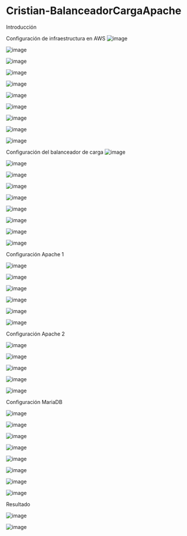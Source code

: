 # Cristian-BalanceadorCargaApache
Introducción

Configuración de infraestructura en AWS
![image](https://github.com/colival03/Cristian-BalanceadorCargaApache/assets/146434716/ac532f30-1c55-48a9-9970-f8e76995ce22)

![image](https://github.com/colival03/Cristian-BalanceadorCargaApache/assets/146434716/c1bab7bf-e055-4ddd-860a-3bb3d958db2a)

![image](https://github.com/colival03/Cristian-BalanceadorCargaApache/assets/146434716/67705cef-f3d4-4c98-a391-4dc66d328072)

![image](https://github.com/colival03/Cristian-BalanceadorCargaApache/assets/146434716/dbf3fd23-120c-485f-b6ac-aa880f597223)

![image](https://github.com/colival03/Cristian-BalanceadorCargaApache/assets/146434716/bb3c7083-a758-4551-b2d6-8c26d649c905)

![image](https://github.com/colival03/Cristian-BalanceadorCargaApache/assets/146434716/6ba6341b-9121-4676-a419-0d69cdfd8a46)

![image](https://github.com/colival03/Cristian-BalanceadorCargaApache/assets/146434716/5a7d974b-e6e8-4ce6-8234-864d0a7077e8)

![image](https://github.com/colival03/Cristian-BalanceadorCargaApache/assets/146434716/5f272a29-6458-4047-b685-5efbc41a668a)

![image](https://github.com/colival03/Cristian-BalanceadorCargaApache/assets/146434716/be562e73-685f-46c1-bec7-d109d08fd00c)

![image](https://github.com/colival03/Cristian-BalanceadorCargaApache/assets/146434716/9803ed37-4e94-470d-95f8-a07a8985c297)


Configuración del balanceador de carga
![image](https://github.com/colival03/Cristian-BalanceadorCargaApache/assets/146434716/cc6b1fd9-d50b-47f3-b202-8db1b46b4b97)

![image](https://github.com/colival03/Cristian-BalanceadorCargaApache/assets/146434716/4411fe26-1331-47c4-90f1-97e82749d9c5)

![image](https://github.com/colival03/Cristian-BalanceadorCargaApache/assets/146434716/ac721478-a76b-450b-a988-c1d1d503006d)

![image](https://github.com/colival03/Cristian-BalanceadorCargaApache/assets/146434716/3a777008-b32e-42bd-bd56-d1e135b98993)

![image](https://github.com/colival03/Cristian-BalanceadorCargaApache/assets/146434716/8e376885-a9a8-4b70-b500-5f7234504cdd)

![image](https://github.com/colival03/Cristian-BalanceadorCargaApache/assets/146434716/80ec8833-3679-435b-aa9e-49285aab2f6f)

![image](https://github.com/colival03/Cristian-BalanceadorCargaApache/assets/146434716/841db77e-8ac8-4042-aab3-0f01e1b5b99c)

![image](https://github.com/colival03/Cristian-BalanceadorCargaApache/assets/146434716/d501c28e-82e4-4c07-9ba6-caf65b0a79d2)

![image](https://github.com/colival03/Cristian-BalanceadorCargaApache/assets/146434716/b247f4d0-d39b-40d0-a9f9-ba137bd8c007)

Configuración Apache 1

![image](https://github.com/colival03/Cristian-BalanceadorCargaApache/assets/146434716/89a57485-0dc4-4e2f-973f-0dbf100a4476)

![image](https://github.com/colival03/Cristian-BalanceadorCargaApache/assets/146434716/5257d64a-1506-4781-aab6-a3041d1d3917)

![image](https://github.com/colival03/Cristian-BalanceadorCargaApache/assets/146434716/9f451ceb-8d5c-4faf-b92b-75005b8890da)

![image](https://github.com/colival03/Cristian-BalanceadorCargaApache/assets/146434716/418b0d6d-bcc4-4041-9de4-db80c81aa542)

![image](https://github.com/colival03/Cristian-BalanceadorCargaApache/assets/146434716/24bdb01d-b9ff-4663-9db9-8f8db9f5a98b)

![image](https://github.com/colival03/Cristian-BalanceadorCargaApache/assets/146434716/4bc582b7-02e2-4cba-a22a-6e6db516059b)

Configuración Apache 2

![image](https://github.com/colival03/Cristian-BalanceadorCargaApache/assets/146434716/b79c766b-e683-4aa5-a105-29157fa33ed8)

![image](https://github.com/colival03/Cristian-BalanceadorCargaApache/assets/146434716/4e7565e6-aa13-40bf-8050-ab4b9e41ebc7)

![image](https://github.com/colival03/Cristian-BalanceadorCargaApache/assets/146434716/985c5237-c481-48c3-8d89-3853fa7aa350)

![image](https://github.com/colival03/Cristian-BalanceadorCargaApache/assets/146434716/025cba70-0e4f-4bcd-b673-553ff6114cd1)

![image](https://github.com/colival03/Cristian-BalanceadorCargaApache/assets/146434716/2eb47554-504f-4999-8233-ecbb7aefd43a)

Configuración MariaDB

![image](https://github.com/colival03/Cristian-BalanceadorCargaApache/assets/146434716/c65e327b-aab3-4534-8754-b692513229af)

![image](https://github.com/colival03/Cristian-BalanceadorCargaApache/assets/146434716/1fe9122a-d272-4ff6-9cff-52e590aa9489)

![image](https://github.com/colival03/Cristian-BalanceadorCargaApache/assets/146434716/13f2b1e6-ba8b-4c39-a36b-158190c12c66)

![image](https://github.com/colival03/Cristian-BalanceadorCargaApache/assets/146434716/ae7088bd-b859-494a-8d06-2d696a68665e)

![image](https://github.com/colival03/Cristian-BalanceadorCargaApache/assets/146434716/a86dc7c5-a67f-4d7d-aa52-3aebb80f704f)

![image](https://github.com/colival03/Cristian-BalanceadorCargaApache/assets/146434716/954a8df6-e7a2-4c43-85a5-9a2400d569f1)

![image](https://github.com/colival03/Cristian-BalanceadorCargaApache/assets/146434716/5592ba90-c98e-4f7d-8766-30c56ac29e2b)

![image](https://github.com/colival03/Cristian-BalanceadorCargaApache/assets/146434716/cb06437f-18b4-4c05-b1d6-041654457f3c)

Resultado 

![image](https://github.com/colival03/Cristian-BalanceadorCargaApache/assets/146434716/d9dcda1b-eff1-46b5-b206-d5b327bbf010)

![image](https://github.com/colival03/Cristian-BalanceadorCargaApache/assets/146434716/a841c8ee-68e2-4eb6-92dc-db1223345d68)
